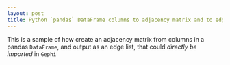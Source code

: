 ```yaml
---
layout: post
title: Python `pandas` DataFrame columns to adjacency matrix and to edge list
---
```

This is a sample of how create an adjacency matrix from columns in a pandas
`DataFrame`, and output as an edge list, that could _directly be imported_ in `Gephi`
